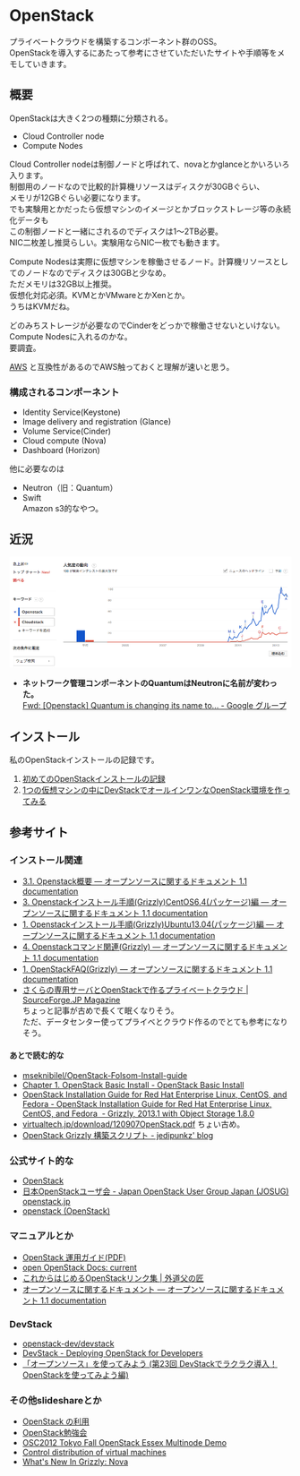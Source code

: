# OpenStack

プライベートクラウドを構築するコンポーネント群のOSS。  
OpenStackを導入するにあたって参考にさせていただいたサイトや手順等をメモしていきます。

## 概要

OpenStackは大きく2つの種類に分類される。

- Cloud Controller node
- Compute Nodes

Cloud Controller nodeは制御ノードと呼ばれて、novaとかglanceとかいろいろ入ります。  
制御用のノードなので比較的計算機リソースはディスクが30GBぐらい、  
メモリが12GBぐらい必要になります。  
でも実験用とかだったら仮想マシンのイメージとかブロックストレージ等の永続化データも  
この制御ノードと一緒にされるのでディスクは1〜2TB必要。  
NIC二枚差し推奨らしい。実験用ならNIC一枚でも動きます。  

Compute Nodesは実際に仮想マシンを稼働させるノード。計算機リソースとしてのノードなのでディスクは30GBと少なめ。  
ただメモリは32GB以上推奨。  
仮想化対応必須。KVMとかVMwareとかXenとか。  
うちはKVMだね。

どのみちストレージが必要なのでCinderをどっかで稼働させないといけない。  
Compute Nodesに入れるのかな。  
要調査。

[AWS](http://aws.amazon.com/jp/) と互換性があるのでAWS触っておくと理解が速いと思う。

### 構成されるコンポーネント

- Identity Service(Keystone)
- Image delivery and registration (Glance)
- Volume Service(Cinder)
- Cloud compute (Nova)
- Dashboard (Horizon)

他に必要なのは

- Neutron（旧：Quantum）
- Swift  
Amazon s3的なやつ。

## 近況

![](img/trends.png)

- **ネットワーク管理コンポーネントのQuantumはNeutronに名前が変わった。**  
[Fwd: [Openstack] Quantum is changing its name to... - Google グループ](https://groups.google.com/forum/#!topic/openstack-ja/ScQA_eLd2Gw)

## インストール

私のOpenStackインストールの記録です。

1. [初めてのOpenStackインストールの記録](install/1-CentOS6.4-x64-FirstTimeInstall/install.md)
1. [1つの仮想マシンの中にDevStackでオールインワンなOpenStack環境を作ってみる](install/2-OpenStackOnVM/install.md)

## 参考サイト

### インストール関連

- [3.1. Openstack概要 — オープンソースに関するドキュメント 1.1 documentation](http://oss.fulltrust.co.jp/doc/openstack_grizzly_centos64_yum/openstack_summary.html)
- [3. Openstackインストール手順(Grizzly)CentOS6.4(パッケージ)編 —
オープンソースに関するドキュメント 1.1
documentation](http://oss.fulltrust.co.jp/doc/openstack_grizzly_centos64_yum/)
- [1. Openstackインストール手順(Grizzly)Ubuntu13.04(パッケージ)編 — オープンソースに関するドキュメント 1.1 documentation](http://oss.fulltrust.co.jp/doc/openstack_grizzly_ubuntu1304_apt/index.html)
- [4. Openstackコマンド関連(Grizzly) — オープンソースに関するドキュメント 1.1 documentation](http://oss.fulltrust.co.jp/doc/openstack_com_grizzly/index.html)
- [1. OpenStackFAQ(Grizzly) — オープンソースに関するドキュメント 1.1 documentation](http://oss.fulltrust.co.jp/doc/openstack_faq_grizzly/index.html)
- [さくらの専用サーバとOpenStackで作るプライベートクラウド | SourceForge.JP Magazine](http://sourceforge.jp/magazine/12/09/18/1126211)  
ちょっと記事が古めで長くて眠くなりそう。  
ただ、データセンター使ってプライベとクラウド作るのでとても参考になりそう。

#### あとで読む的な

- [mseknibilel/OpenStack-Folsom-Install-guide](https://github.com/mseknibilel/OpenStack-Folsom-Install-guide)
- [Chapter 1. OpenStack Basic Install - OpenStack Basic Install](http://docs.openstack.org/folsom/basic-install/content/)
- [OpenStack Installation Guide for Red Hat Enterprise Linux, CentOS, and Fedora - OpenStack Installation Guide for Red Hat Enterprise Linux, CentOS, and Fedora  - Grizzly, 2013.1 with Object Storage 1.8.0](http://docs.openstack.org/grizzly/openstack-compute/install/yum/content/)
- [virtualtech.jp/download/120907OpenStack.pdf](http://virtualtech.jp/download/120907OpenStack.pdf)
ちょい古め。
- [OpenStack Grizzly 構築スクリプト - jedipunkz' blog](http://jedipunkz.github.io/blog/2013/04/20/openstack-grizzly-installation-script/)

### 公式サイト的な

- [OpenStack](https://wiki.openstack.org/wiki/Main_Page)
- [日本OpenStackユーザ会 - Japan OpenStack User Group Japan (JOSUG) openstack.jp](http://openstack.jp/)
- [openstack (OpenStack)](https://github.com/openstack)

### マニュアルとか

- [OpenStack 運用ガイド(PDF)](http://dream.daynight.jp/openstack/openstack-ops/openstack-ops-manual-local.pdf)
- [open OpenStack Docs: current](http://docs.openstack.org/trunk/)
- [これからはじめるOpenStackリンク集 | 外道父の匠](http://blog.father.gedow.net/2013/02/19/openstack-links/)
- [オープンソースに関するドキュメント — オープンソースに関するドキュメント 1.1 documentation](http://oss.fulltrust.co.jp/doc/index.html)

### DevStack

- [openstack-dev/devstack](https://github.com/openstack-dev/devstack)
- [DevStack - Deploying OpenStack for Developers](http://devstack.org/)
- [「オープンソース」を使ってみよう (第23回 DevStackでラクラク導入！ OpenStackを使ってみよう編)](http://www.ospn.jp/press/20120828no27-useit-oss.html)

### その他slideshareとか

- [OpenStack の利用](http://www.slideshare.net/yosshy/openstack-14884093)
- [OpenStack勉強会](http://www.slideshare.net/obara13/open-stack-16166193)
- [OSC2012 Tokyo Fall OpenStack Essex Multinode Demo](http://www.slideshare.net/irix_jp/osc2012-tokyofall-josugopenstackdemo2v2)
- [Control distribution of virtual machines](http://www.slideshare.net/irix_jp/josug-13thstudyregionandazahcells-v2)
- [What's New In Grizzly: Nova](http://www.slideshare.net/mirantis/grizzly-web-cast-nova-22887279)
